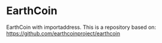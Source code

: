 # EarthCoin
EarthCoin with importaddress. This is a repository based on: https://github.com/earthcoinproject/earthcoin
